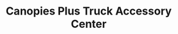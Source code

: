 ---
title: "Canopies Plus Truck Accessory Center"
url: /eugene/canopies-plus-truck-accessory-center/
shop: Autoteile
---